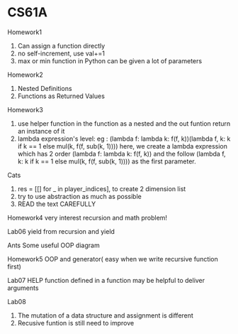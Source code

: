 # CS61A
Homework1
1. Can assign a function directly
2. no self-increment, use val+=1
3. max or min function in Python can be given a lot of parameters

Homework2
1. Nested Definitions
2.  Functions as Returned Values

Homework3
1. use helper function in the function as a nested and the out funtion return an instance of it
2. lambda expression's level:
   eg : (lambda f: lambda k: f(f, k))(lambda f, k: k if k == 1 else mul(k, f(f, sub(k, 1))))
   here, we create a lambda expression which has 2 order (lambda f: lambda k: f(f, k))
   and the follow (lambda f, k: k if k == 1 else mul(k, f(f, sub(k, 1)))) as the first parameter.
   
   
Cats
1. res = [[] for _ in player_indices], to create 2 dimension list
2. try to use abstraction as much as possible
3. READ the text CAREFULLY


Homework4
very interest recursion
and math problem!

Lab06
yield from recursion and yield

Ants
Some useful OOP diagram

Homework5
OOP and generator( easy when we write recursive function first)

Lab07
HELP function defined in a function may be helpful to deliver arguments

Lab08
1. The mutation of a data structure and assignment is different
2. Recusive funtion is still need to improve
